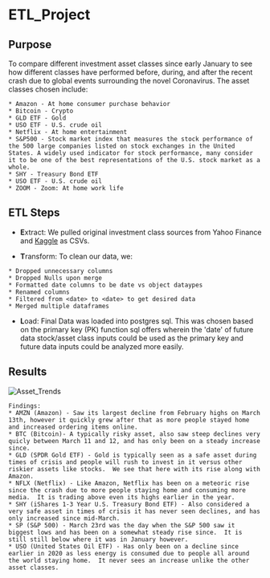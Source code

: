 # ETL_Project
## Purpose
To compare different investment asset classes since early January to see how different classes have performed before, during, and after the recent crash due to global events surrounding the novel Coronavirus. The asset classes chosen include:
```
* Amazon - At home consumer purchase behavior
* Bitcoin - Crypto
* GLD ETF - Gold
* USO ETF - U.S. crude oil
* Netflix - At home entertainment
* S&P500 - Stock market index that measures the stock performance of the 500 large companies listed on stock exchanges in the United States. A widely used indicator for stock performance, many consider it to be one of the best representations of the U.S. stock market as a whole.
* SHY - Treasury Bond ETF
* USO ETF - U.S. crude oil
* ZOOM - Zoom: At home work life
```
## ETL Steps
* **E**xtract: We pulled original investment class sources from Yahoo Finance and [Kaggle](https://www.kaggle.com/) as CSVs.  
       
* **T**ransform: To clean our data, we:
```
* Dropped unnecessary columns
* Dropped Nulls upon merge
* Formatted date columns to be date vs object dataypes
* Renamed columns
* Filtered from <date> to <date> to get desired data
* Merged multiple dataframes
```

* **L**oad: Final Data was loaded into postgres sql. This was chosen based on the primary key (PK) function sql offers wherein the 'date' of future data stock/asset class inputs could be used as the primary key and future data inputs could be analyzed more easily.

## Results
![Asset_Trends](https://user-images.githubusercontent.com/37835407/80780252-4d55f900-8b3c-11ea-88b4-e1f5b85c3b91.png)

```
Findings:
* AMZN (Amazon) - Saw its largest decline from February highs on March 13th, however it quickly grew after that as more people stayed home and increased ordering items online.
* BTC (Bitcoin)- A typically risky asset, also saw steep declines very quicly between March 11 and 12, and has only been on a steady increase since. 
* GLD (SPDR Gold ETF) - Gold is typically seen as a safe asset during times of crisis and people will rush to invest in it versus other riskier assets like stocks.  We see that here with its rise along with Amazon.
* NFLX (Netflix) - Like Amazon, Netflix has been on a meteoric rise since the crash due to more people staying home and consuming more media.  It is trading above even its highs earlier in the year.
* SHY (iShares 1-3 Year U.S. Treasury Bond ETF) - Also considered a very safe asset in times of crisis it has never seen declines, and has only increased since mid-March.
* SP (S&P 500) - March 23rd was the day when the S&P 500 saw it biggest lows and has been on a somewhat steady rise since.  It is still still below where it was in January however.
* USO (United States Oil ETF) - Has only been on a decline since earlier in 2020 as less energy is consumed due to people all around the world staying home.  It never sees an increase unlike the other asset classes.
```

